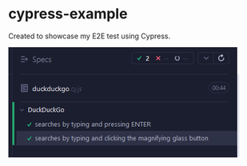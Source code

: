 # cypress-example
Created to showcase my E2E test using Cypress.

![result](https://github.com/forvy/cypress-example/blob/master/assets/result.PNG?raw=true)
